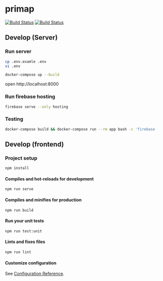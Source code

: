 # primap
[![Build Status](https://github.com/sue445/primap/workflows/build/badge.svg?branch=master)](https://github.com/sue445/primap/actions?query=workflow%3Abuild)
[![Build Status](https://github.com/sue445/primap/workflows/deploy/badge.svg?branch=master)](https://github.com/sue445/primap/actions?query=workflow%3Adeploy)

## Develop (Server)
### Run server
```bash
cp .env.examle .env
vi .env

docker-compose up --build
```

open http://localhost:8000

### Run firebase hosting
```bash
firebase serve --only hosting
```

### Testing
```bash
docker-compose build && docker-compose run --rm app bash -c 'firebase --project test emulators:exec --only firestore,pubsub "make test"'
```


## Develop (frontend)

### Project setup
```
npm install
```

#### Compiles and hot-reloads for development
```
npm run serve
```

#### Compiles and minifies for production
```
npm run build
```

#### Run your unit tests
```
npm run test:unit
```

#### Lints and fixes files
```
npm run lint
```

#### Customize configuration
See [Configuration Reference](https://cli.vuejs.org/config/).
